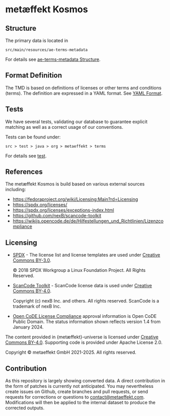# metæffekt Kosmos

## Structure

The primary data is located in

    src/main/resources/ae-terms-metadata

For details see [ae-terms-metadata Structure](https://github.com/org-metaeffekt/metaeffekt-documentation/blob/main/metaeffekt-universe/docs/yaml-format.md).

## Format Definition

The TMD is based on definitions of licenses or other terms and conditions (terms). The definition are expressed in
a YAML format. See [YAML Format](doc/yaml-format.md).

## Tests

We have several tests, validating our database to guarantee explicit matching as well as a correct usage of our
conventions.

Tests can be found under:

    src > test > java > org > metaeffekt > terms

For details see [test](src/test/README.md).

## References

The metæffekt Kosmos is build based on various external sources including:

* https://fedoraproject.org/wiki/Licensing:Main?rd=Licensing
* https://spdx.org/licenses/
* https://spdx.org/licenses/exceptions-index.html
* https://github.com/nexB/scancode-toolkit
* https://wikijs.opencode.de/de/Hilfestellungen_und_Richtlinien/Lizenzcompliance

## Licensing

- [SPDX](https://spdx.org/licenses/) - The license list and license templates are used under
  [Creative Commons BY-3.0](http://spdx.org/licenses/CC-BY-3.0).

  © 2018 SPDX Workgroup a Linux Foundation Project. All Rights Reserved.

- [ScanCode Toolkit](https://github.com/nexB/scancode-toolkit) - ScanCode license data is used under
  [Creative Commons BY-4.0](https://github.com/nexB/scancode-toolkit/blob/develop/cc-by-4.0.LICENSE).

  Copyright (c) nexB Inc. and others. All rights reserved.
  ScanCode is a trademark of nexB Inc.

- [Open CoDE License Compliance](https://wikijs.opencode.de/de/Hilfestellungen_und_Richtlinien/Lizenzcompliance)
  approval information is Open CoDE Public Domain. The status information shown reflects version 1.4 from
  January 2024.

The content provided in {metæffekt}-universe is licensed under [Creative Commons BY-4.0](LICENSE). Supporting
code is provided under Apache License 2.0.

Copyright © metaeffekt GmbH 2021-2025. All rights reserved.

## Contribution
As this repository is largely showing converted data. A direct contribution in the form of patches is
currently not anticipated. You may nevertheless create issues on Github, create branches and pull requests, 
or send requests for corrections or questions to [contact@metaeffekt.com](mailto:contact@metaeffekt.com). 
Modifications will then be applied to the internal dataset to produce the corrected outputs.
